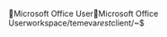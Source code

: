 Microsoft Office User                                 M i c r o s o f t   O f f i c e   U s e r   w o r k s p a c e / t e m e v a _ r e s t _ c l i e n t / ~ $ 